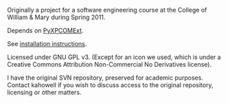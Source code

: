 Originally a project for a software engineering course at the College of William & Mary during Spring 2011.

Depends on [PyXPCOMExt](http://pyxpcomext.mozdev.org).

See [installation instructions](Installation.md).

Licensed under GNU GPL v3. (Except for an icon we used, which is under a Creative Commons Attribution Non-Commercial No Derivatives license).

I have the original SVN repository, preserved for academic purposes. Contact kahowell if you wish to discuss access to the original repository, licensing or other matters.